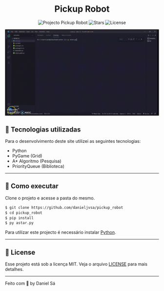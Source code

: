 <h1 align="center">
  Pickup Robot
</h1>

<p align="center">
  <img src="https://img.shields.io/static/v1?label=Projecto&message=Pickup_Robot&color=8257E5&labelColor=000000" alt="Projecto Pickup Robot" />
  
  <img src="https://img.shields.io/github/stars/danieljvsa/pickup_robot?label=stars&message=MIT&color=8257E5&labelColor=000000" alt="Stars">

  <img  src="https://img.shields.io/static/v1?label=license&message=MIT&color=8257E5&labelColor=000000" alt="License">   
</p>

![caption](https://github.com/danieljvsa/pickup_robot/blob/main/astar_ia.gif)

## 💼 Tecnologias utilizadas
Para o desenvolvimento deste site utilizei as seguintes tecnologias:

- Python
- PyGame (Grid)
- A* Algoritmo (Pesquisa)
- PriorityQueue (Biblioteca)

---

## 🚀 Como executar

Clone o projeto e acesse a pasta do mesmo.

```bash
$ git clone https://github.com/danieljvsa/pickup_robot
$ cd pickup_robot
$ pip install
$ py astar.py
```
Para utilizar este projecto é necessário instalar [Python](https://www.python.org/downloads/).

---

## 📝 License

Esse projeto está sob a licença MIT. Veja o arquivo [LICENSE](LICENSE.md) para mais detalhes.

---

Feito com 💜 by Daniel Sá 
